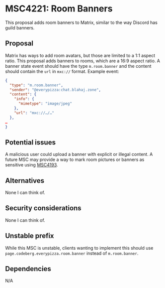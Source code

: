 # MSC4221: Room Banners

This proposal adds room banners to Matrix, similar to the way Discord has guild banners.

## Proposal

Matrix has ways to add room avatars, but those are limited to a 1:1 aspect ratio. This proposal adds banners to rooms, which are a 16:9 aspect ratio.
A banner state event should have the type `m.room.banner` and the content should contain the `url` in `mxc://` format.
Example event:
```json
{
  "type": "m.room.banner",
  "sender": "@everypizza:chat.blahaj.zone",
  "content": {
    "info": {
      "mimetype": "image/jpeg"
    },
    "url": "mxc://…/…"
  },
…
}
```
## Potential issues

A malicious user could upload a banner with explicit or illegal content. A future MSC may provide a way to mark room pictures or banners as sensitive using [MSC4193](http://github.com/matrix-org/matrix-spec-proposals/pull/4193).

## Alternatives

None I can think of.

## Security considerations

None I can think of.

## Unstable prefix

While this MSC is unstable, clients wanting to implement this should use `page.codeberg.everypizza.room.banner` instead of `m.room.banner`.

## Dependencies

N/A
